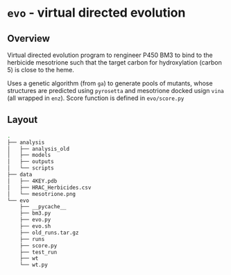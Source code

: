 # `evo` - virtual directed evolution

## Overview
Virtual directed evolution program to rengineer P450 BM3 to bind to the herbicide mesotrione such that the target carbon for hydroxylation (carbon 5) is close to the heme.

Uses a genetic algorithm (from `ga`) to generate pools of mutants, whose structures are predicted using `pyrosetta` and mesotrione docked usign `vina` (all wrapped in `enz`). 
Score function is defined in `evo/score.py`

## Layout
```bash
.
├── analysis
│   ├── analysis_old
│   ├── models
│   ├── outputs
│   └── scripts
├── data
│   ├── 4KEY.pdb
│   ├── HRAC_Herbicides.csv
│   └── mesotrione.png
└── evo
    ├── __pycache__
    ├── bm3.py
    ├── evo.py
    ├── evo.sh
    ├── old_runs.tar.gz
    ├── runs
    ├── score.py
    ├── test_run
    ├── wt
    └── wt.py
```
